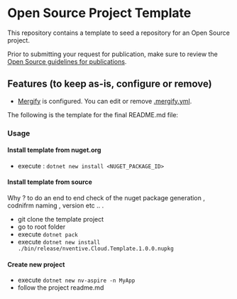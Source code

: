 # Open Source Project Template

This repository contains a template to seed a repository for an Open Source
project.

Prior to submitting your request for publication, make sure to review the
   [Open Source guidelines for publications](https://nventive.visualstudio.com/Internal/_wiki/wikis/Internal_wiki?wikiVersion=GBwikiMaster&pagePath=%2FOpen%20Source%2FPublishing&pageId=7120).

## Features (to keep as-is, configure or remove)
- [Mergify](https://mergify.io/) is configured. You can edit or remove [.mergify.yml](/.mergify.yml).

The following is the template for the final README.md file:

### Usage 

#### Install template from nuget.org

- execute : ``` dotnet new install <NUGET_PACKAGE_ID> ```

#### Install template from source
 Why ?  to do an end to end check of the nuget package generation , codnifrm naming , version etc .. . 

- git clone the template project
- go to root folder
- execute ``` dotnet pack ```
- execute ```dotnet new install  ./bin/release/nventive.Cloud.Template.1.0.0.nupkg```

#### Create new project

- execute ``` dotnet new nv-aspire -n MyApp ```
- follow the project readme.md